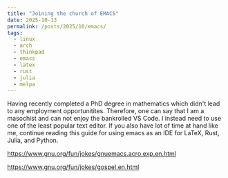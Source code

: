 ```yaml
---
title: "Joining the church of EMACS"
date: 2025-10-13
permalink: /posts/2025/10/emacs/
tags:
  - linux
  - arch
  - thinkpad
  - emacs
  - latex
  - rust
  - julia
  - melpa
---
```


Having recently completed a PhD degree in mathematics which didn't lead to any employment opportunitites. Therefore, one can say that I am a masochist and can not enjoy the bankrolled VS Code. I instead need to use one of the least popular text editor. If you also have lot of time at hand like me, continue reading this guide for using emacs as an IDE for LaTeX, Rust, Julia, and Python.

https://www.gnu.org/fun/jokes/gnuemacs.acro.exp.en.html

https://www.gnu.org/fun/jokes/gospel.en.html

